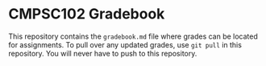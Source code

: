 # CMPSC102 Gradebook

This repository contains the `gradebook.md` file where grades can be located
for assignments. To pull over any updated grades, use `git pull` in this 
repository. You will never have to push to this repository.

